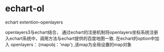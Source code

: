 # echart-ol
echart extention-openlayers

openlayers3与echart结合，
通过echart的注册机制将openlayers坐标系统注册入echart系统中，调用方法与echart提供的百度地图一致.
在echart的option中加入 openlayers：｛mapobj：'map'｝,该map为全局设置的map对象
